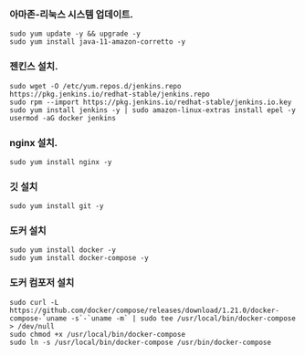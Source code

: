 ### 아마존-리눅스 시스템 업데이트.
```
sudo yum update -y && upgrade -y
sudo yum install java-11-amazon-corretto -y
```

### 젠킨스 설치.
```
sudo wget -O /etc/yum.repos.d/jenkins.repo https://pkg.jenkins.io/redhat-stable/jenkins.repo
sudo rpm --import https://pkg.jenkins.io/redhat-stable/jenkins.io.key
sudo yum install jenkins -y | sudo amazon-linux-extras install epel -y 
usermod -aG docker jenkins
```
### nginx 설치.
```
sudo yum install nginx -y
```
### 깃 설치
```
sudo yum install git -y
```
### 도커 설치
```
sudo yum install docker -y
sudo yum install docker-compose -y
```
### 도커 컴포저 설치
```
sudo curl -L https://github.com/docker/compose/releases/download/1.21.0/docker-compose-`uname -s`-`uname -m` | sudo tee /usr/local/bin/docker-compose > /dev/null
sudo chmod +x /usr/local/bin/docker-compose
sudo ln -s /usr/local/bin/docker-compose /usr/bin/docker-compose
```